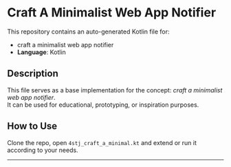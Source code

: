 # Craft A Minimalist Web App Notifier

This repository contains an auto-generated Kotlin file for:

- craft a minimalist web app notifier
- **Language**: Kotlin

## Description

This file serves as a base implementation for the concept: *craft a minimalist web app notifier*.  
It can be used for educational, prototyping, or inspiration purposes.

## How to Use

Clone the repo, open `4stj_craft_a_minimal.kt` and extend or run it according to your needs.

---


